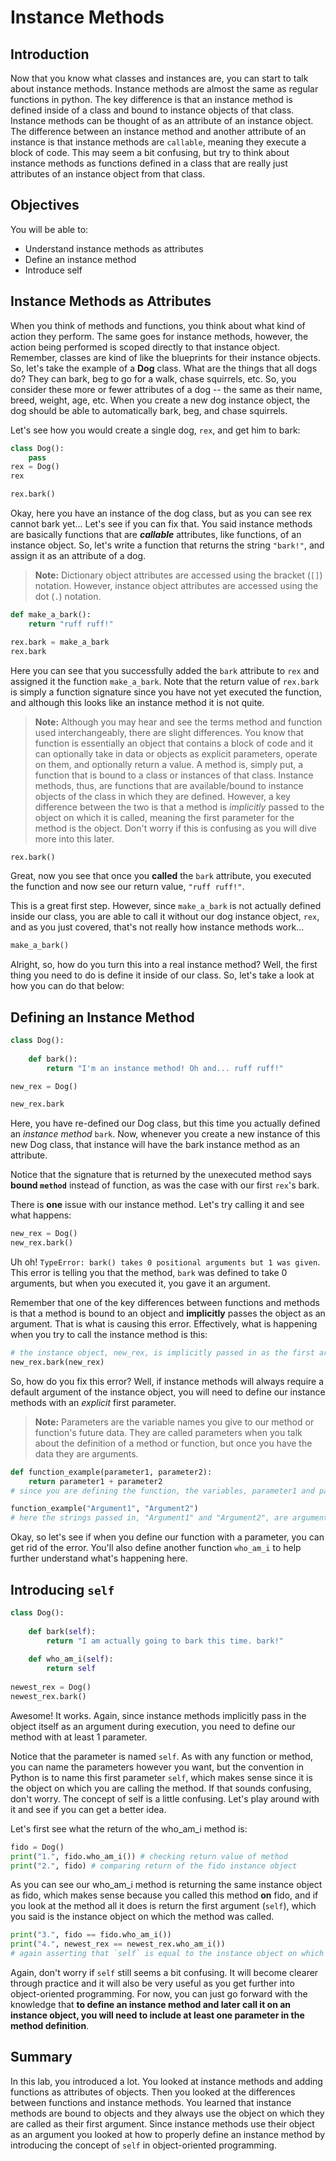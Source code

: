 
# Instance Methods

## Introduction
Now that you know what classes and instances are, you can start to talk about instance methods. Instance methods are almost the same as regular functions in python. The key difference is that an instance method is defined inside of a class and bound to instance objects of that class. Instance methods can be thought of as an attribute of an instance object. The difference between an instance method and another attribute of an instance is that instance methods are `callable`, meaning they execute a block of code. This may seem a bit confusing, but try to think about instance methods as functions defined in a class that are really just attributes of an instance object from that class.

## Objectives

You will be able to:

* Understand instance methods as attributes
* Define an instance method
* Introduce self

## Instance Methods as Attributes

When you think of methods and functions, you think about what kind of action they perform. The same goes for instance methods, however, the action being performed is scoped directly to that instance object. Remember, classes are kind of like the blueprints for their instance objects. So, let's take the example of a **Dog** class. What are the things that all dogs do? They can bark, beg to go for a walk, chase squirrels, etc. So, you consider these more or fewer attributes of a dog -- the same as their name, breed, weight, age, etc. When you create a new dog instance object, the dog should be able to automatically bark, beg, and chase squirrels.

Let's see how you would create a single dog, `rex`, and get him to bark:


```python
class Dog():
    pass 
rex = Dog()
rex
```


```python
rex.bark()
```

Okay, here you have an instance of the dog class, but as you can see rex cannot bark yet... Let's see if you can fix that. You said instance methods are basically functions that are ***callable*** attributes, like functions, of an instance object. So, let's write a function that returns the string `"bark!"`, and assign it as an attribute of a dog.

> **Note:** Dictionary object attributes are accessed using the bracket (`[]`) notation. However, instance object attributes are accessed using the dot (`.`) notation. 


```python
def make_a_bark():
    return "ruff ruff!"

rex.bark = make_a_bark
rex.bark
```

Here you can see that you successfully added the `bark` attribute to `rex` and assigned it the function `make_a_bark`. Note that the return value of `rex.bark` is simply a function signature since you have not yet executed the function, and although this looks like an instance method it is not quite.

> **Note:** Although you may hear and see the terms method and function used interchangeably, there are slight differences. You know that function is essentially an object that contains a block of code and it can optionally take in data or objects as explicit parameters, operate on them, and optionally return a value. A method is, simply put, a function that is bound to a class or instances of that class. Instance methods, thus, are functions that are available/bound to instance objects of the class in which they are defined. However, a key difference between the two is that a method is *implicitly* passed to the object on which it is called, meaning the first parameter for the method is the object. Don't worry if this is confusing as you will dive more into this later.


```python
rex.bark()
```

Great, now you see that once you **called** the `bark` attribute, you executed the function and now see our return value, `"ruff ruff!"`. 

This is a great first step. However, since `make_a_bark` is not actually defined inside our class, you are able to call it without our dog instance object, `rex`, and as you just covered, that's not really how instance methods work... 


```python
make_a_bark()
```

Alright, so, how do you turn this into a real instance method? Well, the first thing you need to do is define it inside of our class. So, let's take a look at how you can do that below:

## Defining an Instance Method


```python
class Dog():
    
    def bark():
        return "I'm an instance method! Oh and... ruff ruff!"
```


```python
new_rex = Dog()

new_rex.bark
```

Here, you have re-defined our Dog class, but this time you actually defined an *instance method* `bark`. Now, whenever you create a new instance of this new Dog class, that instance will have the bark instance method as an attribute. 

Notice that the signature that is returned by the unexecuted method says **bound `method`** instead of function, as was the case with our first `rex`'s bark. 

There is **one** issue with our instance method. Let's try calling it and see what happens:


```python
new_rex = Dog()
new_rex.bark()
```

Uh oh! `TypeError: bark() takes 0 positional arguments but 1 was given`. This error is telling you that the method, `bark` was defined to take 0 arguments, but when you executed it, you gave it an argument. 

Remember that one of the key differences between functions and methods is that a method is bound to an object and **implicitly** passes the object as an argument. That is what is causing this error. Effectively, what is happening when you try to call the instance method is this:

```python
# the instance object, new_rex, is implicitly passed in as the first argument upon execution
new_rex.bark(new_rex)
```

So, how do you fix this error? Well, if instance methods will always require a default argument of the instance object, you will need to define our instance methods with an *explicit* first parameter.

>**Note:** Parameters are the variable names you give to our method or function's future data. They are called parameters when you talk about the definition of a method or function, but once you have the data they are arguments. 

```python
def function_example(parameter1, parameter2):
    return parameter1 + parameter2
# since you are defining the function, the variables, parameter1 and parameter2, are called parameters

function_example("Argument1", "Argument2") 
# here the strings passed in, "Argument1" and "Argument2", are arguments since you are executing the function
```

Okay, so let's see if when you define our function with a parameter, you can get rid of the error. You'll also define another function `who_am_i` to help further understand what's happening here.

## Introducing `self`


```python
class Dog():
    
    def bark(self):
        return "I am actually going to bark this time. bark!"
        
    def who_am_i(self):
        return self
        
newest_rex = Dog()
newest_rex.bark()
```

Awesome! It works. Again, since instance methods implicitly pass in the object itself as an argument during execution, you need to define our method with at least 1 parameter. 

Notice that the parameter is named `self`. As with any function or method, you can name the parameters however you want, but the convention in Python is to name this first parameter `self`, which makes sense since it is the object on which you are calling the method. If that sounds confusing, don't worry. The concept of self is a little confusing. Let's play around with it and see if you can get a better idea.

Let's first see what the return of the who_am_i method is:


```python
fido = Dog()
print("1.", fido.who_am_i()) # checking return value of method
print("2.", fido) # comparing return of the fido instance object 
```

As you can see our who_am_i method is returning the same instance object as fido, which makes sense because you called this method **on** fido, and if you look at the method all it does is return the first argument (`self`), which you said is the instance object on which the method was called. 


```python
print("3.", fido == fido.who_am_i()) 
print("4.", newest_rex == newest_rex.who_am_i()) 
# again asserting that `self` is equal to the instance object on which who_am_i was called
```

Again, don't worry if `self` still seems a bit confusing. It will become clearer through practice and it will also be very useful as you get further into object-oriented programming. For now, you can just go forward with the knowledge that **to define an instance method and later call it on an instance object, you will need to include at least one parameter in the method definition**.

## Summary

In this lab, you introduced a lot. You looked at instance methods and adding functions as attributes of objects. Then you looked at the differences between functions and instance methods. You learned that instance methods are bound to objects and they always use the object on which they are called as their first argument. Since instance methods use their object as an argument you looked at how to properly define an instance method by introducing the concept of `self` in object-oriented programming.
